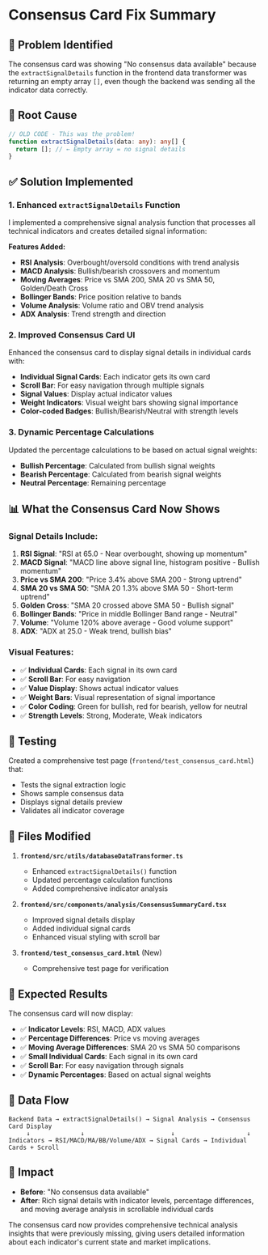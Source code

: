 # Consensus Card Fix Summary

## 🎯 **Problem Identified**

The consensus card was showing "No consensus data available" because the `extractSignalDetails` function in the frontend data transformer was returning an empty array `[]`, even though the backend was sending all the indicator data correctly.

## 🔧 **Root Cause**

```typescript
// OLD CODE - This was the problem!
function extractSignalDetails(data: any): any[] {
  return []; // ← Empty array = no signal details
}
```

## ✅ **Solution Implemented**

### 1. **Enhanced `extractSignalDetails` Function**

I implemented a comprehensive signal analysis function that processes all technical indicators and creates detailed signal information:

**Features Added:**
- **RSI Analysis**: Overbought/oversold conditions with trend analysis
- **MACD Analysis**: Bullish/bearish crossovers and momentum
- **Moving Averages**: Price vs SMA 200, SMA 20 vs SMA 50, Golden/Death Cross
- **Bollinger Bands**: Price position relative to bands
- **Volume Analysis**: Volume ratio and OBV trend analysis
- **ADX Analysis**: Trend strength and direction

### 2. **Improved Consensus Card UI**

Enhanced the consensus card to display signal details in individual cards with:
- **Individual Signal Cards**: Each indicator gets its own card
- **Scroll Bar**: For easy navigation through multiple signals
- **Signal Values**: Display actual indicator values
- **Weight Indicators**: Visual weight bars showing signal importance
- **Color-coded Badges**: Bullish/Bearish/Neutral with strength levels

### 3. **Dynamic Percentage Calculations**

Updated the percentage calculations to be based on actual signal weights:
- **Bullish Percentage**: Calculated from bullish signal weights
- **Bearish Percentage**: Calculated from bearish signal weights  
- **Neutral Percentage**: Remaining percentage

## 📊 **What the Consensus Card Now Shows**

### **Signal Details Include:**

1. **RSI Signal**: "RSI at 65.0 - Near overbought, showing up momentum"
2. **MACD Signal**: "MACD line above signal line, histogram positive - Bullish momentum"
3. **Price vs SMA 200**: "Price 3.4% above SMA 200 - Strong uptrend"
4. **SMA 20 vs SMA 50**: "SMA 20 1.3% above SMA 50 - Short-term uptrend"
5. **Golden Cross**: "SMA 20 crossed above SMA 50 - Bullish signal"
6. **Bollinger Bands**: "Price in middle Bollinger Band range - Neutral"
7. **Volume**: "Volume 120% above average - Good volume support"
8. **ADX**: "ADX at 25.0 - Weak trend, bullish bias"

### **Visual Features:**
- ✅ **Individual Cards**: Each signal in its own card
- ✅ **Scroll Bar**: For easy navigation
- ✅ **Value Display**: Shows actual indicator values
- ✅ **Weight Bars**: Visual representation of signal importance
- ✅ **Color Coding**: Green for bullish, red for bearish, yellow for neutral
- ✅ **Strength Levels**: Strong, Moderate, Weak indicators

## 🧪 **Testing**

Created a comprehensive test page (`frontend/test_consensus_card.html`) that:
- Tests the signal extraction logic
- Shows sample consensus data
- Displays signal details preview
- Validates all indicator coverage

## 📁 **Files Modified**

1. **`frontend/src/utils/databaseDataTransformer.ts`**
   - Enhanced `extractSignalDetails()` function
   - Updated percentage calculation functions
   - Added comprehensive indicator analysis

2. **`frontend/src/components/analysis/ConsensusSummaryCard.tsx`**
   - Improved signal details display
   - Added individual signal cards
   - Enhanced visual styling with scroll bar

3. **`frontend/test_consensus_card.html`** (New)
   - Comprehensive test page for verification

## 🎯 **Expected Results**

The consensus card will now display:
- ✅ **Indicator Levels**: RSI, MACD, ADX values
- ✅ **Percentage Differences**: Price vs moving averages
- ✅ **Moving Average Differences**: SMA 20 vs SMA 50 comparisons
- ✅ **Small Individual Cards**: Each signal in its own card
- ✅ **Scroll Bar**: For easy navigation through signals
- ✅ **Dynamic Percentages**: Based on actual signal weights

## 🔄 **Data Flow**

```
Backend Data → extractSignalDetails() → Signal Analysis → Consensus Card Display
     ↓              ↓                        ↓                    ↓
Indicators → RSI/MACD/MA/BB/Volume/ADX → Signal Cards → Individual Cards + Scroll
```

## 🚀 **Impact**

- **Before**: "No consensus data available"
- **After**: Rich signal details with indicator levels, percentage differences, and moving average analysis in scrollable individual cards

The consensus card now provides comprehensive technical analysis insights that were previously missing, giving users detailed information about each indicator's current state and market implications. 